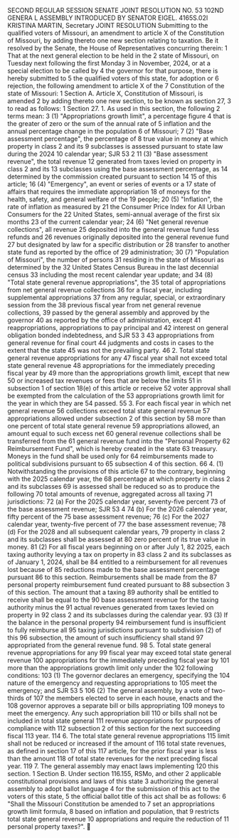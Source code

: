 SECOND REGULAR SESSION
SENATE JOINT RESOLUTION NO. 53
102ND GENERA L ASSEMBLY
INTRODUCED BY SENATOR EIGEL.
4165S.02I KRISTINA MARTIN, Secretary
JOINT RESOLUTION
Submitting to the qualified voters of Missouri, an amendment to article X of the Constitution of
Missouri, by adding thereto one new section relating to taxation.
Be it resolved by the Senate, the House of Representatives concurring therein:
1 That at the next general election to be held in the
2 state of Missouri, on Tuesday next following the first Monday
3 in November, 2024, or at a special election to be called by
4 the governor for that purpose, there is hereby submitted to
5 the qualified voters of this state, for adoption or
6 rejection, the following amendment to article X of the
7 Constitution of the state of Missouri:
1 Section A. Article X, Constitution of Missouri, is amended
2 by adding thereto one new section, to be known as section 27,
3 to read as follows:
1 Section 27. 1. As used in this section, the following
2 terms mean:
3 (1) "Appropriations growth limit", a percentage figure
4 that is the greater of zero or the sum of the annual rate of
5 inflation and the annual percentage change in the population
6 of Missouri;
7 (2) "Base assessment percentage", the percentage of
8 true value in money at which property in class 2 and its
9 subclasses is assessed pursuant to state law during the 2024
10 calendar year;
SJR 53 2
11 (3) "Base assessment revenue", the total revenue
12 generated from taxes levied on property in class 2 and its
13 subclasses using the base assessment percentage, as
14 determined by the commission created pursuant to section 14
15 of this article;
16 (4) "Emergency", an event or series of events or a
17 state of affairs that requires the immediate appropriation
18 of moneys for the health, safety, and general welfare of the
19 people;
20 (5) "Inflation", the rate of inflation as measured by
21 the Consumer Price Index for All Urban Consumers for the
22 United States, semi-annual average of the first six months
23 of the current calendar year;
24 (6) "Net general revenue collections", all revenue
25 deposited into the general revenue fund less refunds and
26 revenues originally deposited into the general revenue fund
27 but designated by law for a specific distribution or
28 transfer to another state fund as reported by the office of
29 administration;
30 (7) "Population of Missouri", the number of persons
31 residing in the state of Missouri as determined by the
32 United States Census Bureau in the last decennial census
33 including the most recent calendar year update; and
34 (8) "Total state general revenue appropriations", the
35 total of appropriations from net general revenue collections
36 for a fiscal year, including supplemental appropriations
37 from any regular, special, or extraordinary session from the
38 previous fiscal year from net general revenue collections,
39 passed by the general assembly and approved by the governor
40 as reported by the office of administration, except
41 reappropriations, appropriations to pay principal and
42 interest on general obligation bonded indebtedness, and
SJR 53 3
43 appropriations from general revenue for final court
44 judgments and costs in cases to the extent that the state
45 was not the prevailing party.
46 2. Total state general revenue appropriations for any
47 fiscal year shall not exceed total state general revenue
48 appropriations for the immediately preceding fiscal year by
49 more than the appropriations growth limit, except that new
50 or increased tax revenues or fees that are below the limits
51 in subsection 1 of section 18(e) of this article or receive
52 voter approval shall be exempted from the calculation of the
53 appropriations growth limit for the year in which they are
54 passed.
55 3. For each fiscal year in which net general revenue
56 collections exceed total state general revenue
57 appropriations allowed under subsection 2 of this section by
58 more than one percent of total state general revenue
59 appropriations allowed, an amount equal to such excess net
60 general revenue collections shall be transferred from the
61 general revenue fund into the "Personal Property
62 Reimbursement Fund", which is hereby created in the state
63 treasury. Moneys in the fund shall be used only for
64 reimbursements made to political subdivisions pursuant to
65 subsection 4 of this section.
66 4. (1) Notwithstanding the provisions of this article
67 to the contrary, beginning with the 2025 calendar year, the
68 percentage at which property in class 2 and its subclasses
69 is assessed shall be reduced so as to produce the following
70 total amounts of revenue, aggregated across all taxing
71 jurisdictions:
72 (a) For the 2025 calendar year, seventy-five percent
73 of the base assessment revenue;
SJR 53 4
74 (b) For the 2026 calendar year, fifty percent of the
75 base assessment revenue;
76 (c) For the 2027 calendar year, twenty-five percent of
77 the base assessment revenue;
78 (d) For the 2028 and all subsequent calendar years,
79 property in class 2 and its subclasses shall be assessed at
80 zero percent of its true value in money.
81 (2) For all fiscal years beginning on or after July 1,
82 2025, each taxing authority levying a tax on property in
83 class 2 and its subclasses as of January 1, 2024, shall be
84 entitled to a reimbursement for all revenues lost because of
85 reductions made to the base assessment percentage pursuant
86 to this section. Reimbursements shall be made from the
87 personal property reimbursement fund created pursuant to
88 subsection 3 of this section. The amount that a taxing
89 authority shall be entitled to receive shall be equal to the
90 base assessment revenue for the taxing authority minus the
91 actual revenues generated from taxes levied on property in
92 class 2 and its subclasses during the calendar year.
93 (3) If the balance in the personal property
94 reimbursement fund is insufficient to fully reimburse all
95 taxing jurisdictions pursuant to subdivision (2) of this
96 subsection, the amount of such insufficiency shall stand
97 appropriated from the general revenue fund.
98 5. Total state general revenue appropriations for any
99 fiscal year may exceed total state general revenue
100 appropriations for the immediately preceding fiscal year by
101 more than the appropriations growth limit only under the
102 following conditions:
103 (1) The governor declares an emergency, specifying the
104 nature of the emergency and requesting appropriations to
105 meet the emergency; and
SJR 53 5
106 (2) The general assembly, by a vote of two-thirds of
107 the members elected to serve in each house, enacts and the
108 governor approves a separate bill or bills appropriating
109 moneys to meet the emergency. Any such appropriation bill
110 or bills shall not be included in total state general
111 revenue appropriations for purposes of compliance with
112 subsection 2 of this section for the next succeeding fiscal
113 year.
114 6. The total state general revenue appropriations
115 limit shall not be reduced or increased if the amount of
116 total state revenues, as defined in section 17 of this
117 article, for the prior fiscal year is less than the amount
118 of total state revenues for the next preceding fiscal year.
119 7. The general assembly may enact laws implementing
120 this section.
1 Section B. Under section 116.155, RSMo, and other
2 applicable constitutional provisions and laws of this state
3 authorizing the general assembly to adopt ballot language
4 for the submission of this act to the voters of this state,
5 the official ballot title of this act shall be as follows:
6 "Shall the Missouri Constitution be amended to
7 set an appropriations growth limit formula,
8 based on inflation and population, that
9 restricts total state general revenue
10 appropriations and require the reduction of
11 personal property taxes?".
